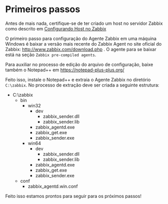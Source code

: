 # Primeiros passos

Antes de mais nada, certifique-se de ter criado um host no servidor Zabbix como descrito em [Configurando Host no Zabbix]()

O primeiro passo para configuração do Agente Zabbix em uma máquina Windows é baixar a versão mais recente do Zabbix Agent no site oficial do Zabbix: http://www.zabbix.com/download.php .
O agente para se baixar está na seção `Zabbix pre-compiled agents`.

Para auxiliar no processo de edição do arquivo de configuração, baixe também o Notepad++ em https://notepad-plus-plus.org/

Feito isso, instale o Notepad++ e extraia o Agente Zabbix no diretório `C:\zabbix`. No processo de extração deve ser criada a seguinte estrutura:

*   C:\zabbix
    *   bin
        *   win32
            *   dev
                *   zabbix_sender.dll
                *   zabbix_sender.lib
            *   zabbix_agentd.exe
            *   zabbix_get.exe
            *   zabbix_sender.exe
        *   win64
            *   dev
                *   zabbix_sender.dll
                *   zabbix_sender.lib
            *   zabbix_agentd.exe
            *   zabbix_get.exe
            *   zabbix_sender.exe
    *   conf
        *   zabbix_agentd.win.conf

Feito isso estamos prontos para seguir para os próximos passos!